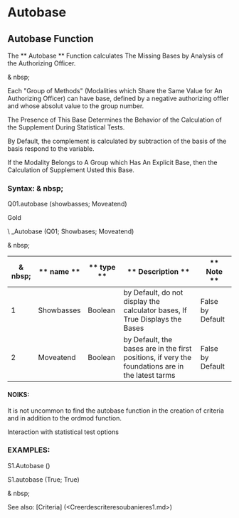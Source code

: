 # Autobase

## Autobase Function

The ** Autobase ** Function calculates The Missing Bases by Analysis of the Authorizing Officer.

& nbsp;

Each "Group of Methods" (Modalities which Share the Same Value for An Authorizing Officer) can have base, defined by a negative authorizing offler and whose absolut value to the group number.

The Presence of This Base Determines the Behavior of the Calculation of the Supplement During Statistical Tests.

By Default, the complement is calculated by subtraction of the basis of the basis respond to the variable.

If the Modality Belongs to A Group which Has An Explicit Base, then the Calculation of Supplement Usted this Base.

### Syntax: & nbsp;

Q01.autobase (showbasses; Moveatend)

Gold

\ _Autobase (Q01; Showbases; Moveatend)

& nbsp;

| & nbsp; | ** name ** | ** type ** | ** Description ** | ** Note ** |
| --- | --- | --- | --- | --- |
| &#49; | Showbasses | Boolean | by Default, do not display the calculator bases, If True Displays the Bases | False by Default |
| &#50; | Moveatend | Boolean | by Default, the bases are in the first positions, if very the foundations are in the latest tarms | False by Default |

#### NOIKS:

It is not uncommon to find the autobase function in the creation of criteria and in addition to the ordmod function.

Interaction with statistical test options

### EXAMPLES:

S1.Autobase ()

S1.autobase (True; True)

& nbsp;

See also: [Criteria] (<Creerdescriteresoubanieres1.md>)